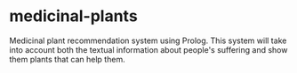 # medicinal-plants
Medicinal plant recommendation system using Prolog. This system will take into account both the textual information about people's suffering and show them plants that can help them.
